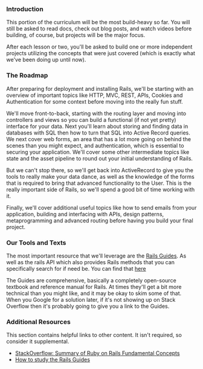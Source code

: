 ### Introduction

This portion of the curriculum will be the most build-heavy so far.  You will still be asked to read docs, check out blog posts, and watch videos before building, of course, but projects will be the major focus.

After each lesson or two, you'll be asked to build one or more independent projects utilizing the concepts that were just covered (which is exactly what we've been doing up until now).


### The Roadmap

After preparing for deployment and installing Rails, we'll be starting with an overview of important topics like HTTP, MVC, REST, APIs, Cookies and Authentication for some context before moving into the really fun stuff.

We'll move front-to-back, starting with the routing layer and moving into controllers and views so you can build a functional (if not yet pretty) interface for your data.  Next you'll learn about storing and finding data in databases with SQL then how to turn that SQL into Active Record queries.  We next cover web forms, an area that has a lot more going on behind the scenes than you might expect, and authentication, which is essential to securing your application.  We'll cover some other intermediate topics like state and the asset pipeline to round out your initial understanding of Rails.

But we can't stop there, so we'll get back into ActiveRecord to give you the tools to really make your data dance, as well as the knowledge of the forms that is required to bring that advanced functionality to the User.  This is the really important side of Rails, so we'll spend a good bit of time working with it.

Finally, we'll cover additional useful topics like how to send emails from your application, building and interfacing with APIs, design patterns, metaprogramming and advanced routing before having you build your final project.

### Our Tools and Texts

The most important resource that we'll leverage are the [Rails Guides](http://guides.rubyonrails.org/). As well as the rails API which also provides Rails methods that you can specifically search for if need be. You can find that [here](https://api.rubyonrails.org/classes/ActionView/Helpers/FormHelper.html)

The Guides are comprehensive, basically a completely open-source textbook and reference manual for Rails.  At times they'll get a bit more technical than you might like, and it may be okay to skim some of that.  When you Google for a solution later, if it's not showing up on Stack Overflow then it's probably going to give you a link to the Guides.


### Additional Resources
This section contains helpful links to other content. It isn't required, so consider it supplemental.

* [StackOverflow: Summary of Ruby on Rails Fundamental Concepts](http://stackoverflow.com/questions/5205002/summary-of-ruby-on-rails-fundamental-concepts)
* [How to study the Rails Guides](http://www.sihui.io/how-to-study-the-rails-guides/)
